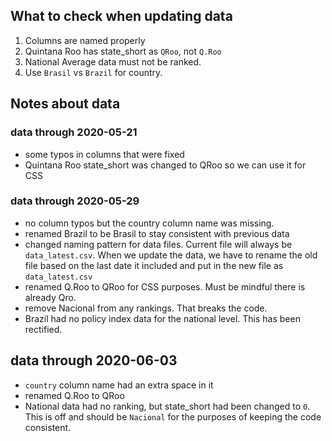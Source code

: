 ## What to check when updating data

1. Columns are named properly
2. Quintana Roo has state_short as `QRoo`, not `Q.Roo`
3. National Average data must not be ranked.
4. Use `Brasil` vs `Brazil` for country.

## Notes about data

### data through 2020-05-21

- some typos in columns that were fixed
- Quintana Roo state_short was changed to QRoo so we can use it for CSS

### data through 2020-05-29

- no column typos but the country column name was missing.
- renamed Brazil to be Brasil to stay consistent with previous data
- changed naming pattern for data files. Current file will always be `data_latest.csv`. When we update the data, we have to rename the old file based on the last date it included and put in the new file as `data_latest.csv`
- renamed Q.Roo to QRoo for CSS purposes. Must be mindful there is already Qro.
- remove Nacional from any rankings. That breaks the code.
- Brazil had no policy index data for the national level. This has been rectified.

## data through 2020-06-03

- `country` column name had an extra space in it
- renamed Q.Roo to QRoo
- National data had no ranking, but state_short had been changed to `0`. This is off and should be `Nacional` for the purposes of keeping the code consistent.
